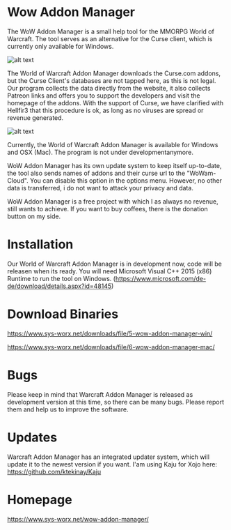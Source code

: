 # Wow Addon Manager
The WoW Addon Manager is a small help tool for the MMORPG World of Warcraft. The tool serves as an alternative for the Curse client, which is currently only available for Windows.

![alt text](https://www.sys-worx.net/attachment/9-wowam-png/ "World of Warcraft Addon Manager")

The World of Warcraft Addon Manager downloads the Curse.com addons, but the Curse Client's databases are not tapped here, as this is not legal. Our program collects the data directly from the website, it also collects Patreon links and offers you to support the developers and visit the homepage of the addons. With the support of Curse, we have clarified with Hellfir3 that this procedure is ok, as long as no viruses are spread or revenue generated.

![alt text](https://www.sys-worx.net/attachment/10-wowam-mac2-png/ "World of Warcraft Addon Manager MacOS")

Currently, the World of Warcraft Addon Manager is available for Windows and OSX (Mac). The program is not under developmentanymore.

WoW Addon Manager has its own update system to keep itself up-to-date, the tool also sends names of addons and their curse url to the "WoWam-Cloud". You can disable this option in the options menu. However, no other data is transferred, i do not want to attack your privacy and data.

WoW Addon Manager is a free project with which I as always no revenue, still wants to achieve. If you want to buy coffees, there is the donation button on my side.

# Installation
Our World of Warcraft Addon Manager is in development now, code will be releasen when its ready. You will need Microsoft Visual C++ 2015 (x86) Runtime to run the tool on Windows. (https://www.microsoft.com/de-de/download/details.aspx?id=48145)

# Download Binaries
https://www.sys-worx.net/downloads/file/5-wow-addon-manager-win/

https://www.sys-worx.net/downloads/file/6-wow-addon-manager-mac/

# Bugs
Please keep in mind that Warcraft Addon Manager is released as development version at this time, so there can be many bugs. Please report them and help us to improve the software.

# Updates
Warcraft Addon Manager has an integrated updater system, which will update it to the newest version if you want.
I'am using Kaju for Xojo here: https://github.com/ktekinay/Kaju

# Homepage
https://www.sys-worx.net/wow-addon-manager/
